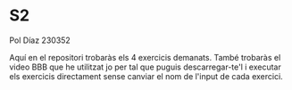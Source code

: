 # S2
Pol Díaz 230352

Aquí en el repositori trobaràs els 4 exercicis demanats. També trobaràs el video BBB que he utilitzat jo per tal que puguis descarregar-te'l i executar els exercicis directament sense canviar el nom de l'input de cada exercici.

